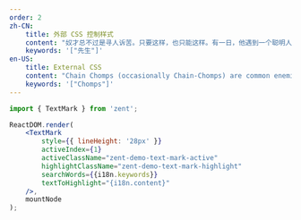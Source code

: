 ```yaml
---
order: 2
zh-CN:
	title: 外部 CSS 控制样式
	content: "奴才总不过是寻人诉苦。只要这样，也只能这样。有一日，他遇到一个聪明人。“先生！”他悲哀地说，眼泪联成一线，就从眼角上直流下来。“你知道的。我所过的简直不是人的生活。吃的是一天未必有一餐，这一餐又不过是高粱皮，连猪狗都不要吃的，尚且只有一小碗……。”“这实在令人同情。”聪明人也惨然说。“可不是么！”他高兴了。“可是做工是昼夜无休息的：清早担水晚烧饭，上午跑街夜磨面，晴洗衣裳雨张伞，冬烧汽炉夏打扇。半夜要煨银耳，侍候主人耍钱；头钱从来没分，有时还挨皮鞭……。”“唉唉……。”聪明的人叹息着，眼圈有些发红，似乎要下泪。“先生！我这样是敷衍不下去的。我总得另外想法子。可是什么法子呢？……”“我想，你总会好起来……。”“是么？但愿如此。可是我对先生诉了冤苦，又得你的同情和慰安，已经舒坦得不少了。可见天理没有灭绝……。”但是，不几日，他又不平起来了，仍然寻人去诉苦。“先生！”他流着眼泪说，“你知道的。我住的简直比猪窠还不如。主人并不将我当人；他对他的叭儿狗还要好到几万倍……。”“混帐！”那人大叫起来，使他吃惊了。那人是一个傻子。“先生，我住的只是一间破小屋，又湿，又阴，满是臭虫，睡下去就咬得真可以。秽气冲着鼻子，四面又没有一个窗……。”“你不会要你的主人开一个窗的么？”“这怎么行？……”“那么，你带我去看去！”傻子跟奴才到他屋外，动手就砸那泥墙。“先生！你干什么？”他大惊地说。“我给你打开一个窗洞来。”“这不行！主人要骂的！”“管他呢！”他仍然砸。“人来呀！强盗在毁咱们的屋子了！快来呀！迟一点可要打出窟窿来了！……”他哭嚷着，在地上团团地打滚。一群奴才都出来了，将傻子赶走。听到了喊声，慢慢地最后出来的是主人。“有强盗要来毁咱们的屋子，我首先叫喊起来，大家一同把他赶走了。”他恭敬而得胜地说。“你不错。”主人这样夸奖他。这一天就来了许多慰问的人，聪明人也在内。“先生。这回因为我有功，主人夸奖了我了。你先前说我总会好起来，实在是有先见之明……。”他大有希望似的高兴地说。“可不是么……。"
	keywords: '["先生"]'
en-US:
	title: External CSS
	content: "Chain Chomps (occasionally Chain-Chomps) are common enemies in the Mario franchise. They first appeared in Super Mario Bros. 3. Chain Chomps bear a resemblance to a ball and chain and are typified by their large, tooth-filled maws and incessant biting. Shigeru Miyamoto's inspiration for the Chain Chomps was from a childhood experience: a dog once ran up to him and tried to bite him, but the dog's chain held it back. As a result, Chain Chomps also possess canine qualities, such as barking, and are commonly used as guard dogs throughout the Mario series. Chain Chomps were originally created as an enemy for The Legend of Zelda series, but ended up being used for the Mario franchise first. Many Chomps have been part of the Koopa Troop, though a couple of them have been shown to be independent. "
	keywords: '["Chomps"]'
---
```


```jsx
import { TextMark } from 'zent';

ReactDOM.render(
	<TextMark
		style={{ lineHeight: '28px' }}
		activeIndex={1}
		activeClassName="zent-demo-text-mark-active"
		highlightClassName="zent-demo-text-mark-highlight"
		searchWords={{i18n.keywords}}
		textToHighlight="{i18n.content}"
	/>,
	mountNode
);
```

<style>
.zent-demo-text-mark-highlight {
	background-color: #ffd54f;
}

.zent-demo-text-mark-active {
	background-color: #f48f42;
}
</style>
